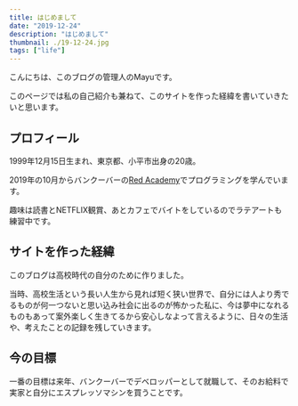 ```yaml
---
title: はじめまして
date: "2019-12-24"
description: "はじめまして"
thumbnail: ./19-12-24.jpg
tags: ["life"]
---
```


こんにちは、このブログの管理人のMayuです。

このページでは私の自己紹介も兼ねて、このサイトを作った経緯を書いていきたいと思います。

## プロフィール

1999年12月15日生まれ、東京都、小平市出身の20歳。

2019年の10月からバンクーバーの[Red Academy](https://redacademy.com/campus/vancouver/)でプログラミングを学んでいます。

趣味は読書とNETFLIX観賞、あとカフェでバイトをしているのでラテアートも練習中です。

## サイトを作った経緯

このブログは高校時代の自分のために作りました。

当時、高校生活という長い人生から見れば短く狭い世界で、自分には人より秀でるものが何一つないと思い込み社会に出るのが怖かった私に、今は夢中になれるものもあって案外楽しく生きてるから安心しなよって言えるように、日々の生活や、考えたことの記録を残していきます。

## 今の目標

一番の目標は来年、バンクーバーでデベロッパーとして就職して、そのお給料で実家と自分にエスプレッソマシンを買うことです。



